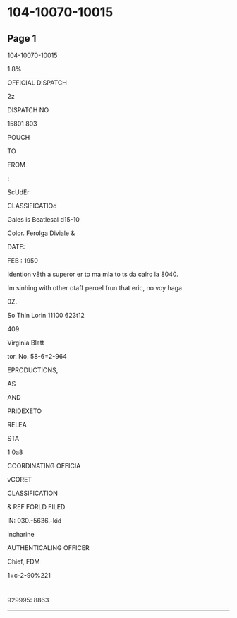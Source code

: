 # 104-10070-10015

## Page 1

104-10070-10015

1.8%

OFFICIAL DISPATCH

2z

DISPATCH NO

15801 803

POUCH

TO

FROM

:

ScUdEr

CLASSIFICATIOd

Gales is Beatlesal d15-10

Color. Ferolga Diviale &

DATE:

FEB : 1950

Idention v8th a superor er to ma mIa to ts da calro la 8040.

Im sinhing with other otaff peroel frun that eric, no voy haga

0Z.

So Thin Lorin 11100 623t12

409

Virginia Blatt

tor. No. 58-6=2-964

EPRODUCTIONS,

AS

AND

PRIDEXETO

RELEA

STA

1 0a8

COORDINATING OFFICIA

vCORET

CLASSIFICATION

& REF FORLD FILED

IN: 030.-5636.-kid

incharine

AUTHENTICALING OFFICER

Chief, FDM

1+c-2-90%221

#

929995: 8863

---

